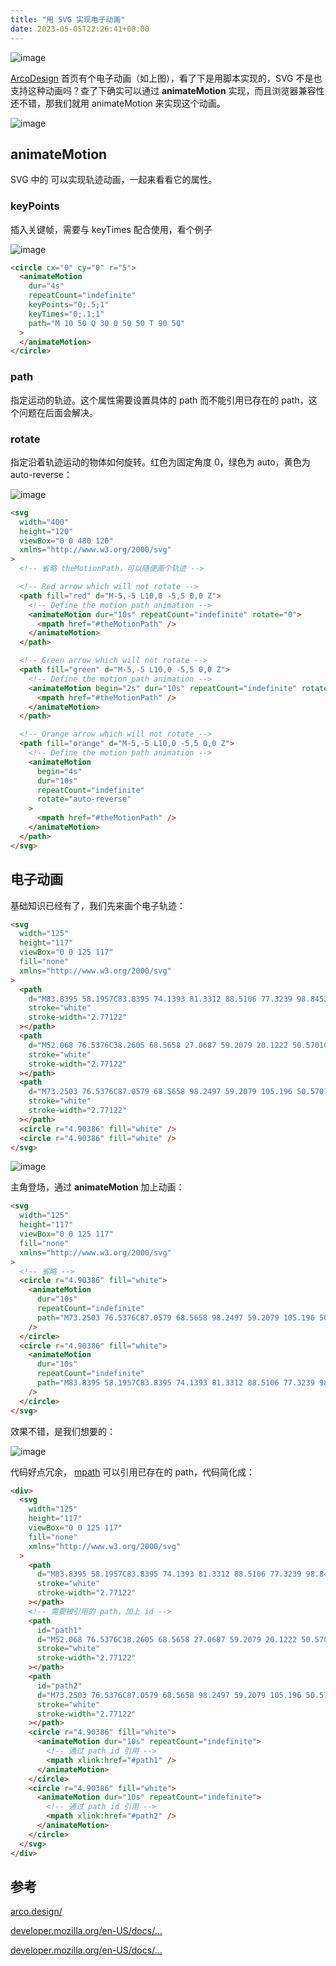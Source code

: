 ```yaml
---
title: "用 SVG 实现电子动画"
date: 2023-05-05T22:26:41+08:00
---
```


![image](http://p9-juejin.byteimg.com/tos-cn-i-k3u1fbpfcp/48d80585b6834fafacc9c77d77ec0bf8~tplv-k3u1fbpfcp-zoom-in-crop-mark:1512:0:0:0.awebp?)

[ArcoDesign](https://arco.design/) 首页有个电子动画（如上图），看了下是用脚本实现的，SVG 不是也支持这种动画吗？查了下确实可以通过 **animateMotion** 实现，而且浏览器兼容性还不错，那我们就用 animateMotion 来实现这个动画。

![image](http://p6-juejin.byteimg.com/tos-cn-i-k3u1fbpfcp/f3db218693d5488f9925d11b861312bb~tplv-k3u1fbpfcp-zoom-in-crop-mark:1512:0:0:0.awebp?)

## animateMotion

SVG 中的 <animateMotion> 可以实现轨迹动画，一起来看看它的属性。

### keyPoints

插入关键帧，需要与 keyTimes 配合使用，看个例子

![image](http://p3-juejin.byteimg.com/tos-cn-i-k3u1fbpfcp/d995b96343b740e4802f24f5b606dd9a~tplv-k3u1fbpfcp-zoom-in-crop-mark:1512:0:0:0.awebp?)

```html
<circle cx="0" cy="0" r="5">
  <animateMotion
    dur="4s"
    repeatCount="indefinite"
    keyPoints="0;.5;1"
    keyTimes="0;.1;1"
    path="M 10 50 Q 30 0 50 50 T 90 50"
  >
  </animateMotion>
</circle>
```

### path

指定运动的轨迹。这个属性需要设置具体的 path 而不能引用已存在的 path，这个问题在后面会解决。

### rotate

指定沿着轨迹运动的物体如何旋转。红色为固定角度 0，绿色为 auto，黄色为 auto-reverse：

![image](http://p9-juejin.byteimg.com/tos-cn-i-k3u1fbpfcp/341e451f19c1486f9580b8e858986de4~tplv-k3u1fbpfcp-zoom-in-crop-mark:1512:0:0:0.awebp?)

```html
<svg
  width="400"
  height="120"
  viewBox="0 0 480 120"
  xmlns="http://www.w3.org/2000/svg"
>
  <!-- 省略 theMotionPath，可以随便画个轨迹 -->

  <!-- Red arrow which will not rotate -->
  <path fill="red" d="M-5,-5 L10,0 -5,5 0,0 Z">
    <!-- Define the motion path animation -->
    <animateMotion dur="10s" repeatCount="indefinite" rotate="0">
      <mpath href="#theMotionPath" />
    </animateMotion>
  </path>

  <!-- Green arrow which will not rotate -->
  <path fill="green" d="M-5,-5 L10,0 -5,5 0,0 Z">
    <!-- Define the motion path animation -->
    <animateMotion begin="2s" dur="10s" repeatCount="indefinite" rotate="auto">
      <mpath href="#theMotionPath" />
    </animateMotion>
  </path>

  <!-- Orange arrow which will not rotate -->
  <path fill="orange" d="M-5,-5 L10,0 -5,5 0,0 Z">
    <!-- Define the motion path animation -->
    <animateMotion
      begin="4s"
      dur="10s"
      repeatCount="indefinite"
      rotate="auto-reverse"
    >
      <mpath href="#theMotionPath" />
    </animateMotion>
  </path>
</svg>
```

## 电子动画

基础知识已经有了，我们先来画个电子轨迹：

```html
<svg
  width="125"
  height="117"
  viewBox="0 0 125 117"
  fill="none"
  xmlns="http://www.w3.org/2000/svg"
>
  <path
    d="M83.8395 58.1957C83.8395 74.1393 81.3312 88.5106 77.3239 98.8453C75.3185 104.017 72.9647 108.108 70.4216 110.882C67.8795 113.655 65.2548 115.006 62.6594 115.006C60.0641 115.006 57.4393 113.655 54.8972 110.882C52.3542 108.108 50.0004 104.017 47.995 98.8453C43.9876 88.5106 41.4794 74.1393 41.4794 58.1957C41.4794 42.2521 43.9876 27.8808 47.995 17.5461C50.0004 12.3742 52.3542 8.28359 54.8972 5.50965C57.4393 2.73668 60.0641 1.38561 62.6594 1.38561C65.2548 1.38561 67.8795 2.73668 70.4216 5.50965C72.9647 8.28359 75.3185 12.3742 77.3239 17.5461C81.3312 27.8808 83.8395 42.2521 83.8395 58.1957Z"
    stroke="white"
    stroke-width="2.77122"
  ></path>
  <path
    d="M52.068 76.5376C38.2605 68.5658 27.0687 59.2079 20.1222 50.5701C16.646 46.2474 14.2803 42.1636 13.1495 38.5743C12.0191 34.9863 12.1614 32.0377 13.4591 29.79C14.7568 27.5424 17.2392 25.9449 20.9117 25.1298C24.5855 24.3144 29.305 24.3213 34.7867 25.1705C45.7405 26.8674 59.4406 31.8808 73.2481 39.8526C87.0556 47.8244 98.2474 57.1823 105.194 65.8201C108.67 70.1428 111.036 74.2265 112.167 77.8158C113.297 81.4039 113.155 84.3525 111.857 86.6001C110.559 88.8478 108.077 90.4453 104.404 91.2604C100.731 92.0757 96.0111 92.0689 90.5294 91.2197C79.5756 89.5228 65.8755 84.5093 52.068 76.5376Z"
    stroke="white"
    stroke-width="2.77122"
  ></path>
  <path
    d="M73.2503 76.5376C87.0579 68.5658 98.2497 59.2079 105.196 50.5701C108.672 46.2474 111.038 42.1636 112.169 38.5743C113.299 34.9863 113.157 32.0377 111.859 29.79C110.562 27.5424 108.079 25.9449 104.407 25.1298C100.733 24.3144 96.0133 24.3213 90.5317 25.1705C79.5779 26.8674 65.8778 31.8808 52.0703 39.8526C38.2627 47.8244 27.0709 57.1823 20.1245 65.8201C16.6482 70.1428 14.2825 74.2265 13.1517 77.8158C12.0214 81.4039 12.1636 84.3525 13.4613 86.6001C14.759 88.8478 17.2414 90.4453 20.914 91.2604C24.5878 92.0757 29.3073 92.0689 34.7889 91.2197C45.7427 89.5228 59.4428 84.5093 73.2503 76.5376Z"
    stroke="white"
    stroke-width="2.77122"
  ></path>
  <circle r="4.90386" fill="white" />
  <circle r="4.90386" fill="white" />
</svg>
```

![image](http://p1-juejin.byteimg.com/tos-cn-i-k3u1fbpfcp/3c7ffe30e4254d5eb498a665515f8f11~tplv-k3u1fbpfcp-zoom-in-crop-mark:1512:0:0:0.awebp?)

主角登场，通过 **animateMotion** 加上动画：

```html
<svg
  width="125"
  height="117"
  viewBox="0 0 125 117"
  fill="none"
  xmlns="http://www.w3.org/2000/svg"
>
  <!-- 省略 -->
  <circle r="4.90386" fill="white">
    <animateMotion
      dur="10s"
      repeatCount="indefinite"
      path="M73.2503 76.5376C87.0579 68.5658 98.2497 59.2079 105.196 50.5701C108.672 46.2474 111.038 42.1636 112.169 38.5743C113.299 34.9863 113.157 32.0377 111.859 29.79C110.562 27.5424 108.079 25.9449 104.407 25.1298C100.733 24.3144 96.0133 24.3213 90.5317 25.1705C79.5779 26.8674 65.8778 31.8808 52.0703 39.8526C38.2627 47.8244 27.0709 57.1823 20.1245 65.8201C16.6482 70.1428 14.2825 74.2265 13.1517 77.8158C12.0214 81.4039 12.1636 84.3525 13.4613 86.6001C14.759 88.8478 17.2414 90.4453 20.914 91.2604C24.5878 92.0757 29.3073 92.0689 34.7889 91.2197C45.7427 89.5228 59.4428 84.5093 73.2503 76.5376Z"
    />
  </circle>
  <circle r="4.90386" fill="white">
    <animateMotion
      dur="10s"
      repeatCount="indefinite"
      path="M83.8395 58.1957C83.8395 74.1393 81.3312 88.5106 77.3239 98.8453C75.3185 104.017 72.9647 108.108 70.4216 110.882C67.8795 113.655 65.2548 115.006 62.6594 115.006C60.0641 115.006 57.4393 113.655 54.8972 110.882C52.3542 108.108 50.0004 104.017 47.995 98.8453C43.9876 88.5106 41.4794 74.1393 41.4794 58.1957C41.4794 42.2521 43.9876 27.8808 47.995 17.5461C50.0004 12.3742 52.3542 8.28359 54.8972 5.50965C57.4393 2.73668 60.0641 1.38561 62.6594 1.38561C65.2548 1.38561 67.8795 2.73668 70.4216 5.50965C72.9647 8.28359 75.3185 12.3742 77.3239 17.5461C81.3312 27.8808 83.8395 42.2521 83.8395 58.1957Z"
    />
  </circle>
</svg>
```

效果不错，是我们想要的：

![image](http://p9-juejin.byteimg.com/tos-cn-i-k3u1fbpfcp/c2ac92373aa44c14b8e559db8b27e96f~tplv-k3u1fbpfcp-zoom-in-crop-mark:1512:0:0:0.awebp?)

代码好点冗余， [mpath](https://developer.mozilla.org/en-US/docs/Web/SVG/Element/mpath) 可以引用已存在的 path，代码简化成：

```html
<div>
  <svg
    width="125"
    height="117"
    viewBox="0 0 125 117"
    fill="none"
    xmlns="http://www.w3.org/2000/svg"
  >
    <path
      d="M83.8395 58.1957C83.8395 74.1393 81.3312 88.5106 77.3239 98.8453C75.3185 104.017 72.9647 108.108 70.4216 110.882C67.8795 113.655 65.2548 115.006 62.6594 115.006C60.0641 115.006 57.4393 113.655 54.8972 110.882C52.3542 108.108 50.0004 104.017 47.995 98.8453C43.9876 88.5106 41.4794 74.1393 41.4794 58.1957C41.4794 42.2521 43.9876 27.8808 47.995 17.5461C50.0004 12.3742 52.3542 8.28359 54.8972 5.50965C57.4393 2.73668 60.0641 1.38561 62.6594 1.38561C65.2548 1.38561 67.8795 2.73668 70.4216 5.50965C72.9647 8.28359 75.3185 12.3742 77.3239 17.5461C81.3312 27.8808 83.8395 42.2521 83.8395 58.1957Z"
      stroke="white"
      stroke-width="2.77122"
    ></path>
    <!-- 需要被引用的 path，加上 id -->
    <path
      id="path1"
      d="M52.068 76.5376C38.2605 68.5658 27.0687 59.2079 20.1222 50.5701C16.646 46.2474 14.2803 42.1636 13.1495 38.5743C12.0191 34.9863 12.1614 32.0377 13.4591 29.79C14.7568 27.5424 17.2392 25.9449 20.9117 25.1298C24.5855 24.3144 29.305 24.3213 34.7867 25.1705C45.7405 26.8674 59.4406 31.8808 73.2481 39.8526C87.0556 47.8244 98.2474 57.1823 105.194 65.8201C108.67 70.1428 111.036 74.2265 112.167 77.8158C113.297 81.4039 113.155 84.3525 111.857 86.6001C110.559 88.8478 108.077 90.4453 104.404 91.2604C100.731 92.0757 96.0111 92.0689 90.5294 91.2197C79.5756 89.5228 65.8755 84.5093 52.068 76.5376Z"
      stroke="white"
      stroke-width="2.77122"
    ></path>
    <path
      id="path2"
      d="M73.2503 76.5376C87.0579 68.5658 98.2497 59.2079 105.196 50.5701C108.672 46.2474 111.038 42.1636 112.169 38.5743C113.299 34.9863 113.157 32.0377 111.859 29.79C110.562 27.5424 108.079 25.9449 104.407 25.1298C100.733 24.3144 96.0133 24.3213 90.5317 25.1705C79.5779 26.8674 65.8778 31.8808 52.0703 39.8526C38.2627 47.8244 27.0709 57.1823 20.1245 65.8201C16.6482 70.1428 14.2825 74.2265 13.1517 77.8158C12.0214 81.4039 12.1636 84.3525 13.4613 86.6001C14.759 88.8478 17.2414 90.4453 20.914 91.2604C24.5878 92.0757 29.3073 92.0689 34.7889 91.2197C45.7427 89.5228 59.4428 84.5093 73.2503 76.5376Z"
      stroke="white"
      stroke-width="2.77122"
    ></path>
    <circle r="4.90386" fill="white">
      <animateMotion dur="10s" repeatCount="indefinite">
        <!-- 通过 path id 引用 -->
        <mpath xlink:href="#path1" />
      </animateMotion>
    </circle>
    <circle r="4.90386" fill="white">
      <animateMotion dur="10s" repeatCount="indefinite">
        <!-- 通过 path id 引用 -->
        <mpath xlink:href="#path2" />
      </animateMotion>
    </circle>
  </svg>
</div>
```

## 参考

[arco.design/](https://arco.design/)

[developer.mozilla.org/en-US/docs/…](https://developer.mozilla.org/en-US/docs/Web/SVG/Element/animateMotion)

[developer.mozilla.org/en-US/docs/…](https://developer.mozilla.org/en-US/docs/Web/SVG/Element/mpath)
